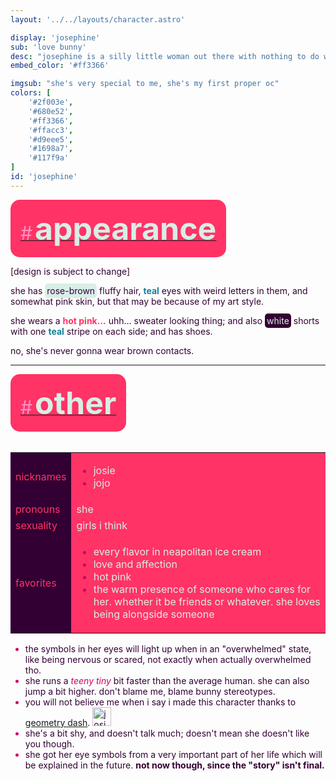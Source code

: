 ```yaml
---
layout: '../../layouts/character.astro'

display: 'josephine'
sub: 'love bunny'
desc: "josephine is a silly little woman out there with nothing to do with her life, other than talk to her friends; and she's 20 years old, what a loser. she ocassionally goes out and do stuff like the regular adult. she does not have a job right now."
embed_color: '#ff3366'

imgsub: "she's very special to me, she's my first proper oc"
colors: [
    '#2f003e',
    '#680e52',
    '#ff3366',
    '#ffacc3',
    '#d9eee5',
    '#1698a7',
    '#117f9a'
]
id: 'josephine'
---
```

<style>
    :root {
        --header-color: #303;
        --header-logo-color-1: #d9eee5;
        --header-logo-color-2: #f36;

        --col-bright: #d9eee5;
        --col-light: #ff90c4;
        --col-main: #f36;
        --col-dim: #c06;
        --col-dark: #303;

        --col-bg: #d9eee5;
        --col-char-bg: #117f9a;

        --col-link: #f36;
        --col-link-hover: #ff90c4
    }

    html {
        color: var(--col-dark);
    }

    i {
        text-decoration: italic;
        color: var(--col-dim);
    }

    .white {
        color: var(--col-bright);
        background-color: var(--col-dark);
        padding: 3px;
        border-radius: 5px;
    }

    .black {
        color: #2f003e;
        background-color: var(--col-bright);
        padding: 3px;
        border-radius: 5px;
    }

    li::marker {
        color: var(--col-dim);  
    }

    table {
        color: var(--col-bright);
    }
    
    td {
        background-color: var(--col-main);
    }

    td.name {
        background-color: var(--col-dark);
        color: var(--col-main);
        box-shadow: unset;
    }
</style>

<section id="appearance" style="text-align: left">

<div style="background-color: var(--col-main); padding: 16px; border-radius: 15px; width: fit-content;">
<a href="#appearance">
<span style="font-size: 30px; color: var(--col-light)">#</span>
<span style="font-weight: bolder; font-size: 50px; margin: 0; margin-top: 30px; color: var(--col-bright)">
appearance
</span>
</a>
</div>

[design is subject to change]

she has <span class="black">rose-brown</span> fluffy hair, <span style="color:#117f9a;font-weight: bold;">teal</span> eyes with weird letters in them, and somewhat pink skin, but that may be because of my art style.

she wears a <span style="color:#f36;font-weight: bold;">hot pink...</span> uhh... sweater looking thing; and also <span class="white">white</span> shorts with one <span style="color:#117f9a;font-weight: bold;">teal</span> stripe on each side; and has shoes.

no, she's never gonna wear brown contacts.

</section>

<hr>
<section id="other" style="text-align: left">

<div style="background-color: var(--col-main); padding: 16px; border-radius: 15px; width: fit-content;">
<a href="#other">
<span style="font-size: 30px; color: var(--col-light)">#</span>
<span style="font-weight: bolder; font-size: 50px; margin: 0; margin-top: 30px; color: var(--col-bright)">
other
</span>
</a>
</div>

<br>
<table>

<tr>
    <td class="name">nicknames</td>
    <td>

- josie
- jojo

</td>
</tr>

<tr>
    <td class="name">pronouns</td>
    <td>she</td>
</tr>

<tr>
    <td class="name">sexuality</td>
    <td>girls i think</td>
</tr>

<tr>
    <td class="name">favorites</td>
    <td>

- every flavor in neapolitan ice cream
- love and affection
- hot pink
- the warm presence of someone who cares for her. whether it be friends or whatever. she loves being alongside someone

</td>
</tr>
</table>

- the symbols in her eyes will light up when in an "overwhelmed" state, like being nervous or scared, not exactly when actually overwhelmed tho.
- she runs a <i>teeny tiny</i> bit faster than the average human. she can also jump a bit higher. don't blame me, blame bunny stereotypes.
- you will not believe me when i say i made this character thanks to <a href="https://store.steampowered.com/app/322170/">geometry dash</a>. <img src="/characters/josephine/fuck.png" width="30" title="josie in square game"/>
- she's a bit shy, and doesn't talk much; doesn't mean she doesn't like you though.
- she got her eye symbols from a very important part of her life which will be explained in the future. **not now though, since the "story" isn't final.**

</section>